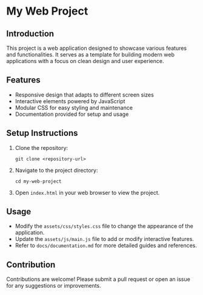 # My Web Project

## Introduction
This project is a web application designed to showcase various features and functionalities. It serves as a template for building modern web applications with a focus on clean design and user experience.

## Features
- Responsive design that adapts to different screen sizes
- Interactive elements powered by JavaScript
- Modular CSS for easy styling and maintenance
- Documentation provided for setup and usage

## Setup Instructions
1. Clone the repository:
   ```
   git clone <repository-url>
   ```
2. Navigate to the project directory:
   ```
   cd my-web-project
   ```
3. Open `index.html` in your web browser to view the project.

## Usage
- Modify the `assets/css/styles.css` file to change the appearance of the application.
- Update the `assets/js/main.js` file to add or modify interactive features.
- Refer to `docs/documentation.md` for more detailed guides and references.

## Contribution
Contributions are welcome! Please submit a pull request or open an issue for any suggestions or improvements.